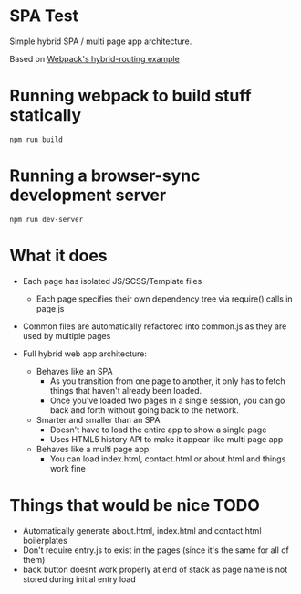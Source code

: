 # SPA Test

Simple hybrid SPA / multi page app architecture.

Based on [Webpack's hybrid-routing example](https://github.com/webpack/webpack/tree/master/examples/hybrid-routing)


# Running webpack to build stuff statically

    npm run build


# Running a browser-sync development server


    npm run dev-server


# What it does

  * Each page has isolated JS/SCSS/Template files
    * Each page specifies their own dependency tree via
    require() calls in page.js

  * Common files are automatically refactored into common.js as they are used
  by multiple pages

  * Full hybrid web app architecture:

    * Behaves like an SPA
      * As you transition from one page to another, it only has to fetch things that
      haven't already been loaded.
      * Once you've loaded two pages in a single session, you can go back and forth
      without going back to the network.
    * Smarter and smaller than an SPA
      * Doesn't have to load the entire app to show a single page
      * Uses HTML5 history API to make it appear like multi page app
    * Behaves like a multi page app
      * You can load index.html, contact.html or about.html and things work fine


# Things that would be nice TODO

  * Automatically generate about.html, index.html and contact.html boilerplates
  * Don't require entry.js to exist in the pages (since it's the same for all of them)
  * back button doesnt work properly at end of stack as page name is not stored during initial entry load
